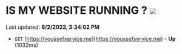 # IS MY WEBSITE RUNNING ? [![](https://img.shields.io/static/v1?label=Sponsor&message=%E2%9D%A4&logo=GitHub&color=%23fe8e86)](https://github.com/sponsors/<username>)

Last updated: **6/2/2023, 3:34:02 PM**

- `GET` [https://youssefservice.me](https://youssefservice.me) - **Up** (1032ms)
